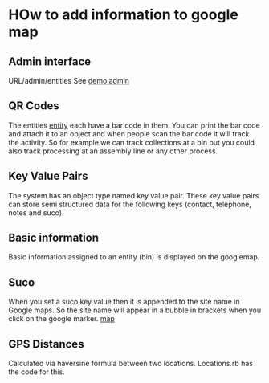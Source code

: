 # HOw to add information to google map

## Admin interface
URL/admin/entities  See [demo admin](https://grcode-staging.herokuapp.com/admin/entities)

## QR Codes
The entities [entity](https://qrcode-staging.herokuapp.com/admin/entities/d8ea2f31-c145-4ac5-9ac3-59baa85b330c) each have a bar code in them.  You can print the bar code and attach it to an object and when people scan the bar code it will track the activity.  So for example we can track collections at a bin but you could also track processing at an assembly line or any other process.

## Key Value Pairs

The system has an object type named key value pair. These key value pairs can store semi structured data for the following keys (contact, telephone, notes and suco).

## Basic information

Basic information assigned to an entity (bin) is displayed on the googlemap.

## Suco

When you set a suco key value then it is appended to the site name in Google maps.  So the site name will appear in a bubble in brackets when you click on the google marker.  [map](https://maps.verde-tl.com)

## GPS Distances

Calculated via haversine formula between two locations.  Locations.rb has the code for this.

